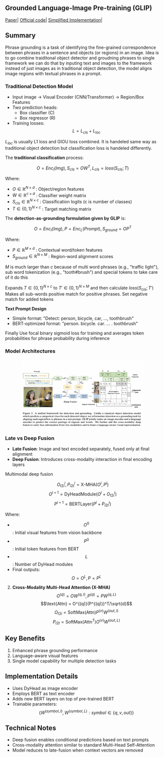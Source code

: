 ## Grounded Language-Image Pre-training (GLIP) 
[Paper](https://arxiv.org/pdf/2112.03857)|
[Official code](https://github.com/microsoft/GLIP)| 
[Simplified Implementation](https://github.com/microsoft/GLIP)|


## Summary

Phrase grounding is a task of identifying the fine-grained correspondence between phrases in a sentence and objects (or regions) in an image. Idea is to go combine traiditonal object detector and groudning phrases to single framework we can do that by inputing text and images to the framework instead of just images as in traditional object detection, the model aligns image regions with textual phrases in a prompt.

### Traditional Detection Model
- Input image → Visual Encoder (CNN/Transformer) → Region/Box Features
- Two prediction heads:
  - Box classifier (C)
  - Box regressor (R)
- Training losses: $$L = L_{cls} + L_{loc}$$

$L_{loc}$ is usually L1 loss and GIOU loss combined. It is handeled same way as traditional object detection but classification loss is handeled differently. 

The **traditional classification** process:

$$O = Enc_I(Img), S_{cls} = OW^T, L_{cls} = loss(S_{cls}; T)$$

Where:
- $O \in \mathbb{R}^{N \times d}$ : Object/region features
- $W \in \mathbb{R}^{c \times d}$ : Classifier weight matrix
- $S_{cls} \in \mathbb{R}^{N \times c}$ : Classification logits (c is number of classes)
- $T \in \{0,1\}^{N \times c}$ : Target matching matrix



The **detection-as-grounding formulation given by GLIP** is:

$$O = Enc_I(Img), P = Enc_L(Prompt), S_{ground} = OP^T$$

Where:
- $P \in \mathbb{R}^{M \times d}$ : Contextual word/token features
- $S_{ground} \in \mathbb{R}^{N \times M}$ : Region-word alignment scores

$M$ is much larger than $c$ because of multi word phrases (e.g., "traffic light"), sub word tokenization (e.g., "tooth#brush") and special tokens to take care of it do this

Expands $T \in \{0,1\}^{N \times c}$ to $T' \in \{0,1\}^{N \times M}$ and then calculate $loss(S_{cls}; T')$
Makes all sub-words positive match for positive phrases. Set negative match for added tokens

**Text Prompt Design**
   - Simple format: "Detect: person, bicycle, car, ..., toothbrush"
   - BERT-optimized format: "person. bicycle. car. ... . toothbrush"

Finally Use focal binary sigmoid loss for training and averages token probabilities for phrase probability during inference

### Model Architectures

<p align="center">
    <img src="glip_arch.png" alt="ControlNet Architecture" width="400" height="220">
</p>

### Late vs Deep Fusion
- **Late Fusion**: Image and text encoded separately, fused only at final alignment
- **Deep Fusion**: Introduces cross-modality interaction in final encoding layers

Multimodal deep fusion

$$O^{i}_{t2i}, P^{i}_{i2t} = \text{X-MHA}(O^i, P^i)$$
$$O^{i+1} = \text{DyHeadModule}(O^i + O^{i}_{t2i})$$
$$P^{i+1} = \text{BERTLayer}(P^i + P^{i}_{i2t})$$

Where:
- $$O^0$$ : Initial visual features from vision backbone
- $$P^0$$ : Initial token features from BERT
- $$L$$ : Number of DyHead modules
- Final outputs: $$O = O^L, P = P^L$$

2. **Cross-Modality Multi-Head Attention (X-MHA)**
$$O^{(q)} = OW^{(q,I)}, P^{(q)} = PW^{(q,L)}$$
$$\text{Attn} = O^{(q)}(P^{(q)})^T/\sqrt{d}$$
$$O_{t2i} = \text{SoftMax}(\text{Attn})P^{(v)}W^{(out,I)}$$
$$P_{i2t} = \text{SoftMax}(\text{Attn}^T)O^{(v)}W^{(out,L)}$$

## Key Benefits
1. Enhanced phrase grounding performance
2. Language-aware visual features
3. Single model capability for multiple detection tasks

## Implementation Details
- Uses DyHead as image encoder
- Employs BERT as text encoder
- Adds new BERT layers on top of pre-trained BERT
- Trainable parameters: $$\{W^{(symbol,I)}, W^{(symbol,L)}: symbol \in \{q, v, out\}\}$$

## Technical Notes
- Deep fusion enables conditional predictions based on text prompts
- Cross-modality attention similar to standard Multi-Head Self-Attention
- Model reduces to late-fusion when context vectors are removed



